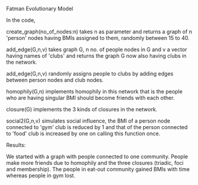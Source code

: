 Fatman Evolutionary Model

In the code, 

create_graph(no_of_nodes:n) takes n as parameter and returns a graph of n 'person' nodes having BMIs assigned to them, randomly between 15 to 40.

add_edge(G,n,v) takes graph G, n no. of people nodes in G and v a vector having names of 'clubs' and returns the graph G now also having clubs in the network.

add_edge(G,n,v) randomly assigns people to clubs by adding edges between person nodes and club nodes.

homophily(G,n) implements homophily in this network that is the people who are having singular BMI should become friends with
each other.

closure(G) implements the 3 kinds of closures in the network.

social2(G,n,v) simulates social influence, the BMI of a person node connected to 'gym' club is reduced by 1 and that of the person connected to 'food' club is increased by one on calling this function once.


Results:

We started with a graph with people connected to one community. 
People make more friends due to homophily and the three closures (triadic, foci and membership). 
The people in eat-out community gained BMIs with time whereas people in gym lost.
